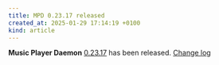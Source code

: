 ```yaml
---
title: MPD 0.23.17 released
created_at: 2025-01-29 17:14:19 +0100
kind: article
---
```


**Music Player Daemon** [0.23.17](/download/mpd/0.23/mpd-0.23.17.tar.xz) has been released.
[Change log](https://raw.githubusercontent.com/MusicPlayerDaemon/MPD/v0.23.17/NEWS)
